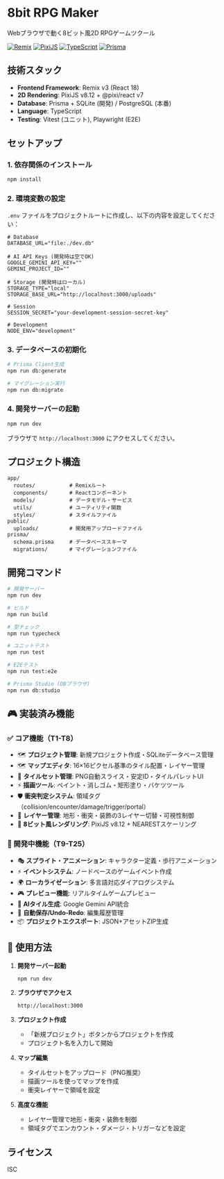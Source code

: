 # 8bit RPG Maker

Webブラウザで動く8ビット風2D RPGゲームツクール

[![Remix](https://img.shields.io/badge/Remix-v2.17.0-blue)](https://remix.run)
[![PixiJS](https://img.shields.io/badge/PixiJS-v8.12.0-orange)](https://pixijs.com)
[![TypeScript](https://img.shields.io/badge/TypeScript-v5.9.2-blue)](https://www.typescriptlang.org)
[![Prisma](https://img.shields.io/badge/Prisma-v6.14.0-green)](https://prisma.io)

## 技術スタック

- **Frontend Framework**: Remix v3 (React 18)
- **2D Rendering**: PixiJS v8.12 + @pixi/react v7
- **Database**: Prisma + SQLite (開発) / PostgreSQL (本番)
- **Language**: TypeScript
- **Testing**: Vitest (ユニット), Playwright (E2E)

## セットアップ

### 1. 依存関係のインストール

```bash
npm install
```

### 2. 環境変数の設定

`.env` ファイルをプロジェクトルートに作成し、以下の内容を設定してください：

```env
# Database
DATABASE_URL="file:./dev.db"

# AI API Keys (開発時は空でOK)
GOOGLE_GEMINI_API_KEY=""
GEMINI_PROJECT_ID=""

# Storage (開発時はローカル)
STORAGE_TYPE="local"
STORAGE_BASE_URL="http://localhost:3000/uploads"

# Session
SESSION_SECRET="your-development-session-secret-key"

# Development
NODE_ENV="development"
```

### 3. データベースの初期化

```bash
# Prisma Client生成
npm run db:generate

# マイグレーション実行
npm run db:migrate
```

### 4. 開発サーバーの起動

```bash
npm run dev
```

ブラウザで `http://localhost:3000` にアクセスしてください。

## プロジェクト構造

```
app/
  routes/           # Remixルート
  components/       # Reactコンポーネント
  models/           # データモデル・サービス
  utils/            # ユーティリティ関数
  styles/           # スタイルファイル
public/
  uploads/          # 開発用アップロードファイル
prisma/
  schema.prisma     # データベーススキーマ
  migrations/       # マイグレーションファイル
```

## 開発コマンド

```bash
# 開発サーバー
npm run dev

# ビルド
npm run build

# 型チェック
npm run typecheck

# ユニットテスト
npm run test

# E2Eテスト
npm run test:e2e

# Prisma Studio (DBブラウザ)
npm run db:studio
```

## 🎮 実装済み機能

### ✅ コア機能（T1-T8）
- 🗺️ **プロジェクト管理**: 新規プロジェクト作成・SQLiteデータベース管理
- 🗺️ **マップエディタ**: 16×16ピクセル基準のタイル配置・レイヤー管理
- 🎨 **タイルセット管理**: PNG自動スライス・安定ID・タイルパレットUI
- ⚡ **描画ツール**: ペイント・消しゴム・矩形塗り・バケツツール
- 🛡️ **衝突判定システム**: 領域タグ（collision/encounter/damage/trigger/portal）
- 🎯 **レイヤー管理**: 地形・衝突・装飾の3レイヤー切替・可視性制御
- 🎨 **8ビット風レンダリング**: PixiJS v8.12 + NEARESTスケーリング

### 🚧 開発中機能（T9-T25）
- 🎭 **スプライト・アニメーション**: キャラクター定義・歩行アニメーション
- ⚡ **イベントシステム**: ノードベースのゲームイベント作成
- 🌍 **ローカライゼーション**: 多言語対応ダイアログシステム
- 🎮 **プレビュー機能**: リアルタイムゲームプレビュー
- 🤖 **AIタイル生成**: Google Gemini API統合
- 💾 **自動保存/Undo-Redo**: 編集履歴管理
- 📦 **プロジェクトエクスポート**: JSON+アセットZIP生成

## 🎯 使用方法

1. **開発サーバー起動**
   ```bash
   npm run dev
   ```

2. **ブラウザでアクセス**
   ```
   http://localhost:3000
   ```

3. **プロジェクト作成**
   - 「新規プロジェクト」ボタンからプロジェクトを作成
   - プロジェクト名を入力して開始

4. **マップ編集**
   - タイルセットをアップロード（PNG推奨）
   - 描画ツールを使ってマップを作成
   - 衝突レイヤーで領域を設定

5. **高度な機能**
   - レイヤー管理で地形・衝突・装飾を制御
   - 領域タグでエンカウント・ダメージ・トリガーなどを設定

## ライセンス

ISC
